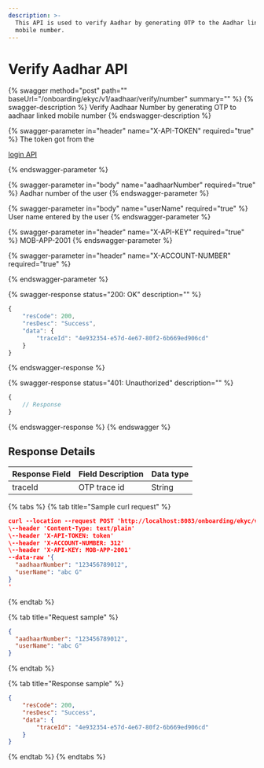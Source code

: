```yaml
---
description: >-
  This API is used to verify Aadhar by generating OTP to the Aadhar linked
  mobile number.
---
```


# Verify Aadhar API

{% swagger method="post" path="" baseUrl="<domain>/onboarding/ekyc/v1/aadhaar/verify/number" summary="" %}
{% swagger-description %}
Verify Aadhaar Number by generating OTP to aadhaar linked mobile number
{% endswagger-description %}

{% swagger-parameter in="header" name="X-API-TOKEN" required="true" %}
The token got from the 

[login API](../../authentication-and-authorization/login-api.md)


{% endswagger-parameter %}

{% swagger-parameter in="body" name="aadhaarNumber" required="true" %}
Aadhar number of the user
{% endswagger-parameter %}

{% swagger-parameter in="body" name="userName" required="true" %}
User name entered by the user
{% endswagger-parameter %}

{% swagger-parameter in="header" name="X-API-KEY" required="true" %}
MOB-APP-2001
{% endswagger-parameter %}

{% swagger-parameter in="header" name="X-ACCOUNT-NUMBER" required="true" %}

{% endswagger-parameter %}

{% swagger-response status="200: OK" description="" %}
```javascript
{
    "resCode": 200,
    "resDesc": "Success",
    "data": {
        "traceId": "4e932354-e57d-4e67-80f2-6b669ed906cd"
    }
}
```
{% endswagger-response %}

{% swagger-response status="401: Unauthorized" description="" %}
```javascript
{
    // Response
}
```
{% endswagger-response %}
{% endswagger %}

## Response Details

| Response Field | Field Description | Data type |
| -------------- | ----------------- | --------- |
| traceId        | OTP trace id      | String    |

{% tabs %}
{% tab title="Sample curl request" %}
```json
curl --location --request POST 'http://localhost:8083/onboarding/ekyc/v1/aadhaar/verify/number/' \
\--header 'Content-Type: text/plain'
\--header 'X-API-TOKEN: token'
\--header 'X-ACCOUNT-NUMBER: 312'
\--header 'X-API-KEY: MOB-APP-2001'
--data-raw '{
  "aadhaarNumber": "123456789012",
  "userName": "abc G"
}
'
```
{% endtab %}

{% tab title="Request sample" %}
```json
{
  "aadhaarNumber": "123456789012",
  "userName": "abc G"
}

```
{% endtab %}

{% tab title="Response sample" %}
```json
{
    "resCode": 200,
    "resDesc": "Success",
    "data": {
        "traceId": "4e932354-e57d-4e67-80f2-6b669ed906cd"
    }
}
```
{% endtab %}
{% endtabs %}
